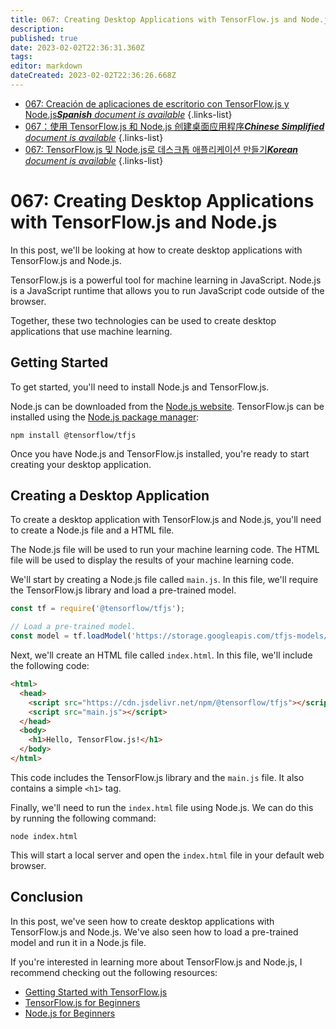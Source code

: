 ```yaml
---
title: 067: Creating Desktop Applications with TensorFlow.js and Node.js
description: 
published: true
date: 2023-02-02T22:36:31.360Z
tags: 
editor: markdown
dateCreated: 2023-02-02T22:36:26.668Z
---
```


- [067: Creación de aplicaciones de escritorio con TensorFlow.js y Node.js***Spanish** document is available*](/es/Knowledge-base/TensorFlow-js/Learning/067-creating-desktop-applications-with-tensorflow-js-and-node-js)
{.links-list}
- [067：使用 TensorFlow.js 和 Node.js 创建桌面应用程序***Chinese Simplified** document is available*](/zh/Knowledge-base/TensorFlow-js/Learning/067-creating-desktop-applications-with-tensorflow-js-and-node-js)
{.links-list}
- [067: TensorFlow.js 및 Node.js로 데스크톱 애플리케이션 만들기***Korean** document is available*](/ko/Knowledge-base/TensorFlow-js/Learning/067-creating-desktop-applications-with-tensorflow-js-and-node-js)
{.links-list}


# 067: Creating Desktop Applications with TensorFlow.js and Node.js

In this post, we'll be looking at how to create desktop applications with TensorFlow.js and Node.js.

TensorFlow.js is a powerful tool for machine learning in JavaScript. Node.js is a JavaScript runtime that allows you to run JavaScript code outside of the browser.

Together, these two technologies can be used to create desktop applications that use machine learning.

## Getting Started

To get started, you'll need to install Node.js and TensorFlow.js.

Node.js can be downloaded from the [Node.js website](https://nodejs.org/en/). TensorFlow.js can be installed using the [Node.js package manager](https://www.npmjs.com/):

```
npm install @tensorflow/tfjs
```

Once you have Node.js and TensorFlow.js installed, you're ready to start creating your desktop application.

## Creating a Desktop Application

To create a desktop application with TensorFlow.js and Node.js, you'll need to create a Node.js file and a HTML file.

The Node.js file will be used to run your machine learning code. The HTML file will be used to display the results of your machine learning code.

We'll start by creating a Node.js file called `main.js`. In this file, we'll require the TensorFlow.js library and load a pre-trained model.

```javascript
const tf = require('@tensorflow/tfjs');

// Load a pre-trained model.
const model = tf.loadModel('https://storage.googleapis.com/tfjs-models/tfjs/mobilenet_v1_0.25_224/model.json');
```

Next, we'll create an HTML file called `index.html`. In this file, we'll include the following code:

```html
<html>
  <head>
    <script src="https://cdn.jsdelivr.net/npm/@tensorflow/tfjs"></script>
    <script src="main.js"></script>
  </head>
  <body>
    <h1>Hello, TensorFlow.js!</h1>
  </body>
</html>
```

This code includes the TensorFlow.js library and the `main.js` file. It also contains a simple `<h1>` tag.

Finally, we'll need to run the `index.html` file using Node.js. We can do this by running the following command:

```
node index.html
```

This will start a local server and open the `index.html` file in your default web browser.

## Conclusion

In this post, we've seen how to create desktop applications with TensorFlow.js and Node.js. We've also seen how to load a pre-trained model and run it in a Node.js file.

If you're interested in learning more about TensorFlow.js and Node.js, I recommend checking out the following resources:

- [Getting Started with TensorFlow.js](https://js.tensorflow.org/tutorials/getting-started.html)
- [TensorFlow.js for Beginners](https://www.youtube.com/watch?v=HEQDRWMK6yY)
- [Node.js for Beginners](https://www.youtube.com/watch?v=U8XF6AFGqlc)